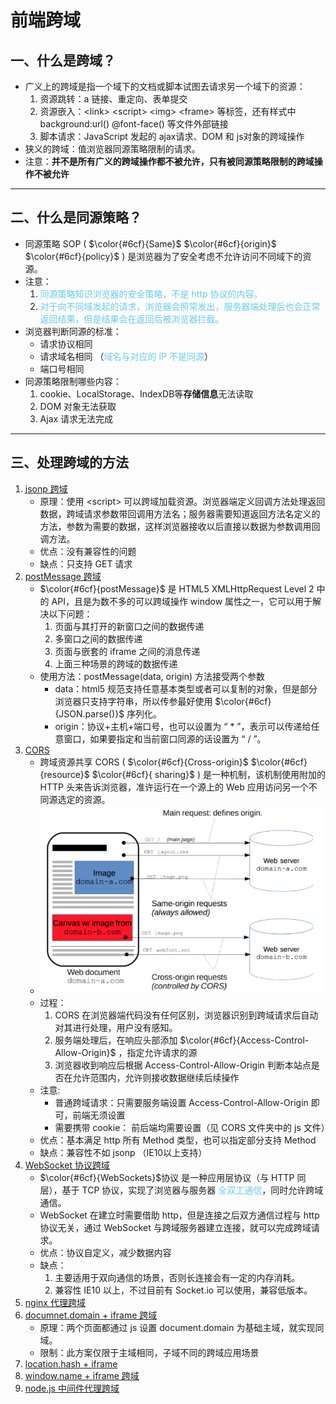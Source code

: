 # 前端跨域
## 一、什么是跨域？
- 广义上的跨域是指一个域下的文档或脚本试图去请求另一个域下的资源：
    1. 资源跳转：a 链接、重定向、表单提交
    2. 资源嵌入：\<link\> \<script\> \<img\> \<frame\> 等标签，还有样式中 background:url() @font-face() 等文件外部链接
    3. 脚本请求：JavaScript 发起的 ajax请求、DOM 和 js对象的跨域操作
- 狭义的跨域：值浏览器同源策略限制的请求。
- 注意：**并不是所有广义的跨域操作都不被允许，只有被同源策略限制的跨域操作不被允许**
---
## 二、什么是同源策略？
- 同源策略 SOP ( $\color{#6cf}{Same}$ $\color{#6cf}{origin}$ $\color{#6cf}{policy}$ ) 是浏览器为了安全考虑不允许访问不同域下的资源。
- 注意：
   1. <span style="color:#6ce">同源策略知识浏览器的安全策略，不是 http 协议的内容。</span> 
   2. <span style="color:#6ce">对于向不同域发起的请求，浏览器会照常发出，服务器端处理后也会正常返回结果，但是结果会在返回后被浏览器拦截。</span> 
- 浏览器判断同源的标准：
   - 请求协议相同
   - 请求域名相同 （<span style="color:#6ce">域名与对应的 IP 不是同源</span>）
   - 端口号相同
- 同源策略限制哪些内容：
   1. cookie、LocalStorage、IndexDB等**存储信息**无法读取
   2. DOM 对象无法获取
   3. Ajax 请求无法完成

---
## 三、处理跨域的方法
1. [jsonp 跨域](./js/jsonp跨域.html)
   - 原理：使用 \<script\> 可以跨域加载资源。浏览器端定义回调方法处理返回数据，跨域请求参数带回调用方法名；服务器需要知道返回方法名定义的方法，参数为需要的数据，这样浏览器接收以后直接以数据为参数调用回调方法。
   - 优点：没有兼容性的问题
   - 缺点：只支持 GET 请求
2. [postMessage 跨域](./js/postMessage.js) 
   -  $\color{#6cf}{postMessage}$ 是 HTML5 XMLHttpRequest Level 2 中的 API，且是为数不多的可以跨域操作 window 属性之一，它可以用于解决以下问题：
      1. 页面与其打开的新窗口之间的数据传递
      2. 多窗口之间的数据传递
      3. 页面与嵌套的 iframe 之间的消息传递
      4. 上面三种场景的跨域的数据传递
   -  使用方法：postMessage(data, origin) 方法接受两个参数
      -  data：html5 规范支持任意基本类型或者可以复制的对象，但是部分浏览器只支持字符串，所以传参最好使用 $\color{#6cf}{JSON.parse()}$ 序列化。
      -  origin：协议+主机+端口号，也可以设置为 “ * ”，表示可以传递给任意窗口，如果要指定和当前窗口同源的话设置为 “ / ”。
3. [CORS](./js/CORS)
   - 跨域资源共享 CORS ( $\color{#6cf}{Cross-origin}$  $\color{#6cf}{resource}$ $\color{#6cf}{ sharing}$ ) 是一种机制，该机制使用附加的 HTTP 头来告诉浏览器，准许运行在一个源上的 Web 应用访问另一个不同源选定的资源。
   - ![CORS](./img/CORS.png)
   - 过程：
     1. CORS 在浏览器端代码没有任何区别，浏览器识别到跨域请求后自动对其进行处理，用户没有感知。
     2. 服务端处理后，在响应头部添加 $\color{#6cf}{Access-Control-Allow-Origin}$ ，指定允许请求的源
     3. 浏览器收到响应后根据 Access-Control-Allow-Origin 判断本站点是否在允许范围内，允许则接收数据继续后续操作
   - 注意:
     - 普通跨域请求：只需要服务端设置  Access-Control-Allow-Origin 即可，前端无须设置
     - 需要携带 cookie： 前后端均需要设置（见 CORS 文件夹中的 js 文件）
   - 优点：基本满足 http 所有 Method 类型，也可以指定部分支持 Method
   - 缺点：兼容性不如 jsonp （IE10以上支持）
4. [WebSocket 协议跨域](./js/WebSocket)
    -  $\color{#6cf}{WebSockets}$协议 是一种应用层协议（与 HTTP 同层），基于 TCP 协议，实现了浏览器与服务器<span style="color:#6cf"> 全双工通信</span>，同时允许跨域通信。
    - WebSocket 在建立时需要借助 http，但是连接之后双方通信过程与 http 协议无关，通过 WebSocket 与跨域服务器建立连接，就可以完成跨域请求。
    - 优点：协议自定义，减少数据内容
    - 缺点：
       1. 主要适用于双向通信的场景，否则长连接会有一定的内存消耗。
       2. 兼容性 IE10 以上，不过目前有 Socket.io 可以使用，兼容低版本。
5. [nginx 代理跨域](./js/nginx.js)
6. [documnet.domain + iframe 跨域](./js/documnet.domain.html)
   - 原理：两个页面都通过 js 设置 document.domain 为基础主域，就实现同域。
   - 限制：此方案仅限于主域相同，子域不同的跨域应用场景
7. [location.hash + iframe](./js/location.hash.js)
8. [window.name + iframe 跨域](./js/window.name.js)
9. [node.js 中间件代理跨域](./js/node.js)